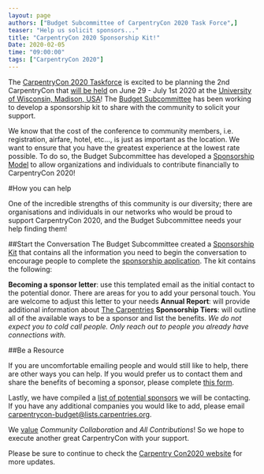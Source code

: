 ```yaml
---
layout: page
authors: ["Budget Subcommittee of CarpentryCon 2020 Task Force",]
teaser: "Help us solicit sponsors..."
title: "CarpentryCon 2020 Sponsorship Kit!"
Date: 2020-02-05
time: "09:00:00"
tags: ["CarpentryCon 2020"]
---
```


The [CarpentryCon 2020 Taskforce](https://2020.carpentrycon.org/task-force/) is excited to be planning the 2nd CarpentryCon that [will be held](https://carpentries.org/blog/2019/07/carpentrycon2020-theme-venue/) on June 29 - July 1st 2020 at the [University of Wisconsin, Madison, USA](https://www.wisc.edu/)! The [Budget Subcommittee](https://2020.carpentrycon.org/task-force/) has been working to develop a sponsorship kit to share with the community to solicit your support. 

We know that the cost of the conference to community members, i.e. registration, airfare, hotel, etc…, is just as important as the location. We want to ensure that you have the greatest experience at the lowest rate possible. To do so, the Budget Subcommittee has developed a [Sponsorship Model](https://2020.carpentrycon.org/sponsorship/) to allow  organizations and individuals to contribute financially to CarpentryCon 2020!

#How you can help

One of the incredible strengths of this community is our diversity; there are organisations and individuals in our networks who would be proud to support CarpentryCon 2020, and the Budget Subcommittee needs your help finding them!

##Start the Conversation
The Budget Subcommittee created a [Sponsorship Kit](https://drive.google.com/drive/folders/1u-CXe50hYcDPCd90Ubr8d7S3sQYoDK5Y) that contains all the information you need to begin the conversation to encourage people to complete the  [sponsorship application](https://carpentries.typeform.com/to/hqoY3I). The kit contains the following:

**Becoming a sponsor letter**: use this templated email as the initial contact to the potential donor. There are areas for you to add your personal touch. You are welcome to adjust this letter to your needs
**Annual Report**: will provide additional information about [The Carpentries](carpentries.org/)
**Sponsorship Tiers**: will outline all of the available ways to be a sponsor and list the benefits. 
*We do not expect you to cold call people. Only reach out to people you already have connections with.* 

##Be a Resource
 
If you are uncomfortable emailing people and would still like to help, there are other ways you can help. If you would prefer us to contact them and share the benefits of becoming a sponsor, please complete [this form](https://docs.google.com/forms/d/1ftw8g-f2A8Oaxpeaz_0uOisP8Mn0lDpMpvI1TKTDOLw/edit). 

Lastly, we have compiled a [list of potential sponsors](https://docs.google.com/spreadsheets/d/1yWARRlcBX7Q05uIG_Mtx_MHRBLcSfCHH-YLVgdOkMPU/edit#gid=0) we will be contacting. If you have any additional companies you would like to add, please email <carpentrycon-budget@lists.carpentries.org>. 

We [value](https://carpentries.org/values/) *Community Collaboration* and *All Contributions*! So we hope to execute another great CarpentryCon with your support. 

Please be sure to continue to check the [Carpentry Con2020 website](https://2020.carpentrycon.org/) for more updates. 

